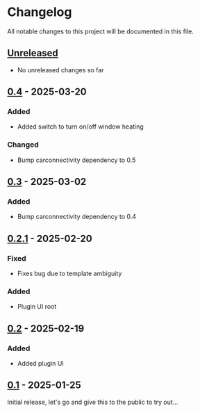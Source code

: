 # Changelog

All notable changes to this project will be documented in this file.

## [Unreleased]
- No unreleased changes so far

## [0.4] - 2025-03-20
### Added
- Added switch to turn on/off window heating
### Changed
- Bump carconnectivity dependency to 0.5

## [0.3] - 2025-03-02
### Added
- Bump carconnectivity dependency to 0.4

## [0.2.1] - 2025-02-20
### Fixed
- Fixes bug due to template ambiguity

### Added
- Plugin UI root

## [0.2] - 2025-02-19
### Added
- Added plugin UI

## [0.1] - 2025-01-25
Initial release, let's go and give this to the public to try out...

[unreleased]: https://github.com/tillsteinbach/CarConnectivity-plugin-homekit/compare/v0.4...HEAD
[0.4]: https://github.com/tillsteinbach/CarConnectivity-plugin-homekit/releases/tag/v0.4
[0.3]: https://github.com/tillsteinbach/CarConnectivity-plugin-homekit/releases/tag/v0.3
[0.2.1]: https://github.com/tillsteinbach/CarConnectivity-plugin-homekit/releases/tag/v0.2.1
[0.2]: https://github.com/tillsteinbach/CarConnectivity-plugin-homekit/releases/tag/v0.2
[0.1]: https://github.com/tillsteinbach/CarConnectivity-plugin-homekit/releases/tag/v0.1
